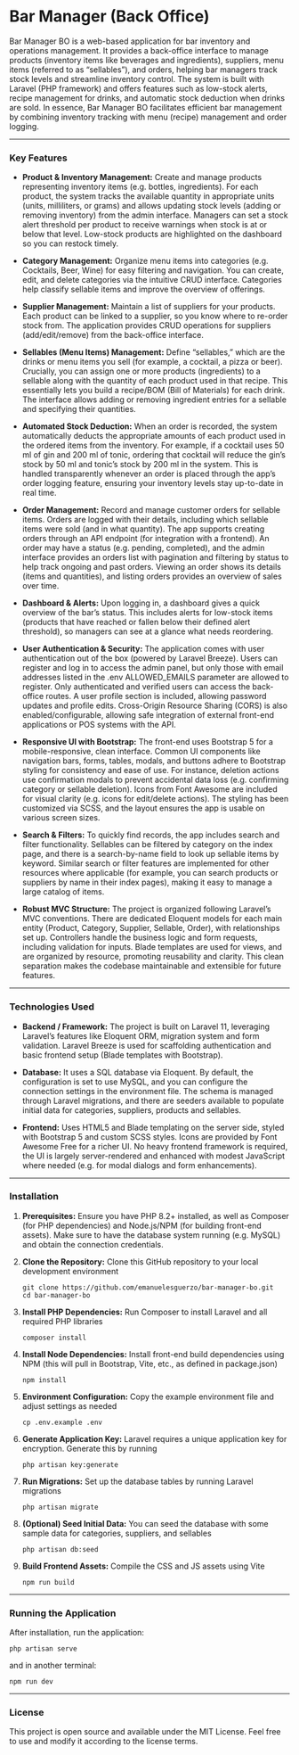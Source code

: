 # Bar Manager (Back Office)

Bar Manager BO is a web-based application for bar inventory and operations management. It provides a back-office interface to manage products (inventory items like beverages and ingredients), suppliers, menu items (referred to as “sellables”), and orders, helping bar managers track stock levels and streamline inventory control. The system is built with Laravel (PHP framework) and offers features such as low-stock alerts, recipe management for drinks, and automatic stock deduction when drinks are sold. In essence, Bar Manager BO facilitates efficient bar management by combining inventory tracking with menu (recipe) management and order logging.

***

### Key Features

- **Product & Inventory Management:** Create and manage products representing inventory items (e.g. bottles, ingredients). For each product, the system tracks the available quantity in appropriate units (units, milliliters, or grams) and allows updating stock levels (adding or removing inventory) from the admin interface. Managers can set a stock alert threshold per product to receive warnings when stock is at or below that level. Low-stock products are highlighted on the dashboard so you can restock timely.

- **Category Management:** Organize menu items into categories (e.g. Cocktails, Beer, Wine) for easy filtering and navigation. You can create, edit, and delete categories via the intuitive CRUD interface. Categories help classify sellable items and improve the overview of offerings.

- **Supplier Management:** Maintain a list of suppliers for your products. Each product can be linked to a supplier, so you know where to re-order stock from. The application provides CRUD operations for suppliers (add/edit/remove) from the back-office interface.

- **Sellables (Menu Items) Management:** Define “sellables,” which are the drinks or menu items you sell (for example, a cocktail, a pizza or beer). Crucially, you can assign one or more products (ingredients) to a sellable along with the quantity of each product used in that recipe. This essentially lets you build a recipe/BOM (Bill of Materials) for each drink. The interface allows adding or removing ingredient entries for a sellable and specifying their quantities.

- **Automated Stock Deduction:** When an order is recorded, the system automatically deducts the appropriate amounts of each product used in the ordered items from the inventory. For example, if a cocktail uses 50 ml of gin and 200 ml of tonic, ordering that cocktail will reduce the gin’s stock by 50 ml and tonic’s stock by 200 ml in the system. This is handled transparently whenever an order is placed through the app’s order logging feature, ensuring your inventory levels stay up-to-date in real time.

- **Order Management:** Record and manage customer orders for sellable items. Orders are logged with their details, including which sellable items were sold (and in what quantity). The app supports creating orders through an API endpoint (for integration with a frontend). An order may have a status (e.g. pending, completed), and the admin interface provides an orders list with pagination and filtering by status to help track ongoing and past orders. Viewing an order shows its details (items and quantities), and listing orders provides an overview of sales over time.

- **Dashboard & Alerts:** Upon logging in, a dashboard gives a quick overview of the bar’s status. This includes alerts for low-stock items (products that have reached or fallen below their defined alert threshold), so managers can see at a glance what needs reordering.

- **User Authentication & Security:** The application comes with user authentication out of the box (powered by Laravel Breeze). Users can register and log in to access the admin panel, but only those with email addresses listed in the .env ALLOWED_EMAILS parameter are allowed to register. Only authenticated and verified users can access the back-office routes. A user profile section is included, allowing password updates and profile edits. Cross-Origin Resource Sharing (CORS) is also enabled/configurable, allowing safe integration of external front-end applications or POS systems with the API.

- **Responsive UI with Bootstrap:** The front-end uses Bootstrap 5 for a mobile-responsive, clean interface. Common UI components like navigation bars, forms, tables, modals, and buttons adhere to Bootstrap styling for consistency and ease of use. For instance, deletion actions use confirmation modals to prevent accidental data loss (e.g. confirming category or sellable deletion). Icons from Font Awesome are included for visual clarity (e.g. icons for edit/delete actions). The styling has been customized via SCSS, and the layout ensures the app is usable on various screen sizes.

- **Search & Filters:** To quickly find records, the app includes search and filter functionality. Sellables can be filtered by category on the index page, and there is a search-by-name field to look up sellable items by keyword. Similar search or filter features are implemented for other resources where applicable (for example, you can search products or suppliers by name in their index pages), making it easy to manage a large catalog of items.

- **Robust MVC Structure:** The project is organized following Laravel’s MVC conventions. There are dedicated Eloquent models for each main entity (Product, Category, Supplier, Sellable, Order), with relationships set up. Controllers handle the business logic and form requests, including validation for inputs. Blade templates are used for views, and are organized by resource, promoting reusability and clarity. This clean separation makes the codebase maintainable and extensible for future features.

---

### Technologies Used

- **Backend / Framework:** The project is built on Laravel 11, leveraging Laravel’s features like Eloquent ORM, migration system and form validation. Laravel Breeze is used for scaffolding authentication and basic frontend setup (Blade templates with Bootstrap).

- **Database:** It uses a SQL database via Eloquent. By default, the configuration is set to use MySQL, and you can configure the connection settings in the environment file. The schema is managed through Laravel migrations, and there are seeders available to populate initial data for categories, suppliers, products and sellables.

- **Frontend:** Uses HTML5 and Blade templating on the server side, styled with Bootstrap 5 and custom SCSS styles. Icons are provided by Font Awesome Free for a richer UI. No heavy frontend framework is required, the UI is largely server-rendered and enhanced with modest JavaScript where needed (e.g. for modal dialogs and form enhancements).

---

### Installation

1. **Prerequisites:** Ensure you have PHP 8.2+ installed, as well as Composer (for PHP dependencies) and Node.js/NPM (for building front-end assets). Make sure to have the database system running (e.g. MySQL) and obtain the connection credentials.

2. **Clone the Repository:** Clone this GitHub repository to your local development environment

   ```
   git clone https://github.com/emanuelesguerzo/bar-manager-bo.git
   cd bar-manager-bo  
   ```
   
3. **Install PHP Dependencies:** Run Composer to install Laravel and all required PHP libraries

    ```
    composer install
    ```


4. **Install Node Dependencies:** Install front-end build dependencies using NPM (this will pull in Bootstrap, Vite, etc., as defined in package.json)

    ```
    npm install
    ```

5. **Environment Configuration:** Copy the example environment file and adjust settings as needed
    
    ```
    cp .env.example .env
    ```

6. **Generate Application Key:** Laravel requires a unique application key for encryption. Generate this by running

    ```
    php artisan key:generate
    ```

7. **Run Migrations:** Set up the database tables by running Laravel migrations

    ```
    php artisan migrate
    ```

8. **(Optional) Seed Initial Data:** You can seed the database with some sample data for categories, suppliers, and sellables

    ```
    php artisan db:seed
    ```

9. **Build Frontend Assets:** Compile the CSS and JS assets using Vite

    
    ```
    npm run build
    ```
    
---

### Running the Application

After installation, run the application:

    php artisan serve

and in another terminal:

    npm run dev

---

### License

This project is open source and available under the MIT License. Feel free to use and modify it according to the license terms.
